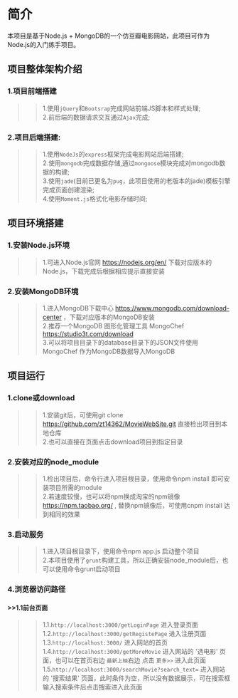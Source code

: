 # 简介
本项目是基于Node.js + MongoDB的一个仿豆瓣电影网站，此项目可作为Node.js的入门练手项目。

## 项目整体架构介绍

### 1.项目前端搭建
>>1.使用`jQuery`和`Bootsrap`完成网站前端JS脚本和样式处理; <br>
>>2.前后端的数据请求交互通过`Ajax`完成;

### 2.项目后端搭建:
>>1.使用`NodeJs`的`express`框架完成电影网站后端搭建; <br> 
>>2.使用`mongodb`完成数据存储,通过`mongoose`模块完成对mongodb数据的构建; <br>
>>3.使用`jade`(目前已更名为`pug`，此项目使用的老版本的jade)模板引擎完成页面创建渲染; <br>
>>4.使用`Moment.js`格式化电影存储时间;

## 项目环境搭建

### 1.安装Node.js环境
>>1.可进入Node.js官网 https://nodejs.org/en/ 下载对应版本的Node.js，下载完成后根据相应提示直接安装 <br>
   
### 2.安装MongoDB环境
>>1.进入MongoDB下载中心 https://www.mongodb.com/download-center ，下载对应版本的MongoDB安装 <br>
>>2.推荐一个MongoDB 图形化管理工具 MongoChef https://studio3t.com/download <br>
>>3.可以将项目目录下的database目录下的JSON文件使用MongoChef 作为MongoDB数据导入MongoDB 

## 项目运行

### 1.clone或download
>>1.安装git后，可使用git clone https://github.com/zt14362/MovieWebSite.git 直接检出项目到本地仓库 <br>
>>2.也可以直接在页面点击download项目到指定目录

### 2.安装对应的node_module
>>1.检出项目后，命令行进入项目根目录，使用命令npm install 即可安装项目所需的module <br>
>>2.若速度较慢，也可以将npm换成淘宝的npm镜像 https://npm.taobao.org/ , 替换npm镜像后，可使用cnpm install 达到相同的效果
 
### 3.启动服务
>>1.进入项目根目录下，使用命令npm app.js 启动整个项目 <br>
>>2.本项目使用了`grunt`构建工具，所以正确安装node_module后，也可以使用命令grunt启动项目
   
### 4.浏览器访问路径

#### >>1.1前台页面
>>1.1.`http://localhost:3000/getLoginPage` 进入登录页面 <br>
>>1.2.`http://localhost:3000/getRegistePage` 进入注册页面 <br>
>>1.3.`http://localhost:3000/` 进入网站的首页 <br>
>>1.4.`http://localhost:3000/getMoreMovie` 进入网站的 '选电影' 页面，也可以在首页右边 `最新上映`右边 点击 `更多>>` 进入此页面 <br>
>>1.5.`http://localhost:3000/searchMovie?search_text=` 进入网站的 '搜索结果' 页面，此时条件为空，所以没有数据展示，可在搜索框输入搜索条件后点击搜索进入此页面
   
   
   
